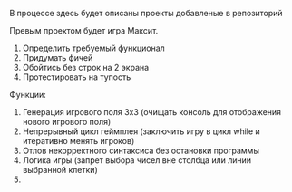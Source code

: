 В процессе здесь будет описаны проекты добавленые в репозиторий 

Превым проектом будет игра Максит. 
1. Определить требуемый функционал 
2. Придумать фичей
3. Обойтись без строк на 2 экрана
4. Протестировать на тупость 

Функции:

1. Генерация игрового поля 3х3 (очищать консоль для отображения нового игрового поля)
2. Непрерывный цикл геймплея (заключить игру в цикл while и итеративно менять игроков)
3. Отлов некорректного синтаксиса без остановки программы
4. Логика игры (запрет выбора чисел вне столбца или линии выбранной клетки)
5. 